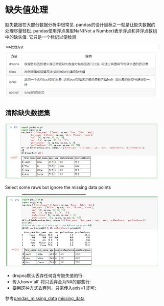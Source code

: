 # 缺失值处理

缺失数据在大部分数据分析中很常见. pandas的设计目标之一就是让缺失数据的处理尽量轻松.
pandas使用浮点类型NaN(Not a Number)表示浮点和非浮点数组中的缺失值. 它只是一个标记以便检测

![](assets/markdown-img-paste-20170814152028359.png)


## 清除缺失数据集
![](assets/markdown-img-paste-20170814152821851.png)

Select some raws but ignore the missing data points

![](assets/markdown-img-paste-20170814153535245.png)

* dropna默认丢弃任何含有缺失值的行:
* 传入how='all' 将只丢弃金为NA的那些行:
* 要用这种方式丢弃列，只需传入axis=1 即可;

参考[pandas_missing_data](https://chrisalbon.com/python/pandas_missing_data.html)
[missing_data](https://pandas.pydata.org/pandas-docs/stable/missing_data.html)

